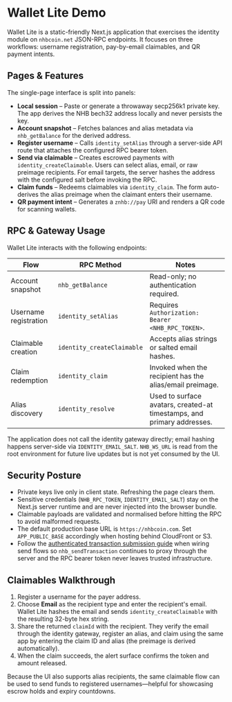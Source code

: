 # Wallet Lite Demo

Wallet Lite is a static-friendly Next.js application that exercises the identity module on
`nhbcoin.net` JSON-RPC endpoints. It focuses on three workflows: username registration, pay-by-email
claimables, and QR payment intents.

## Pages & Features

The single-page interface is split into panels:

* **Local session** – Paste or generate a throwaway secp256k1 private key. The app derives the NHB
  bech32 address locally and never persists the key.
* **Account snapshot** – Fetches balances and alias metadata via `nhb_getBalance` for the derived
  address.
* **Register username** – Calls `identity_setAlias` through a server-side API route that attaches the
  configured RPC bearer token.
* **Send via claimable** – Creates escrowed payments with `identity_createClaimable`. Users can select
  alias, email, or raw preimage recipients. For email targets, the server hashes the address with the
  configured salt before invoking the RPC.
* **Claim funds** – Redeems claimables via `identity_claim`. The form auto-derives the alias preimage
  when the claimant enters their username.
* **QR payment intent** – Generates a `znhb://pay` URI and renders a QR code for scanning wallets.

## RPC & Gateway Usage

Wallet Lite interacts with the following endpoints:

| Flow | RPC Method | Notes |
| --- | --- | --- |
| Account snapshot | `nhb_getBalance` | Read-only; no authentication required. |
| Username registration | `identity_setAlias` | Requires `Authorization: Bearer <NHB_RPC_TOKEN>`. |
| Claimable creation | `identity_createClaimable` | Accepts alias strings or salted email hashes. |
| Claim redemption | `identity_claim` | Invoked when the recipient has the alias/email preimage. |
| Alias discovery | `identity_resolve` | Used to surface avatars, created-at timestamps, and primary addresses. |

The application does not call the identity gateway directly; email hashing happens server-side via
`IDENTITY_EMAIL_SALT`. `NHB_WS_URL` is read from the root environment for future live updates but is
not yet consumed by the UI.

## Security Posture

* Private keys live only in client state. Refreshing the page clears them.
* Sensitive credentials (`NHB_RPC_TOKEN`, `IDENTITY_EMAIL_SALT`) stay on the Next.js server runtime
  and are never injected into the browser bundle.
* Claimable payloads are validated and normalised before hitting the RPC to avoid malformed requests.
* The default production base URL is `https://nhbcoin.com`. Set `APP_PUBLIC_BASE` accordingly when
  hosting behind CloudFront or S3.
* Follow the [authenticated transaction submission guide](../transactions/znhb-transfer.md#authenticated-submission)
  when wiring send flows so `nhb_sendTransaction` continues to proxy through the server and the RPC
  bearer token never leaves trusted infrastructure.

## Claimables Walkthrough

1. Register a username for the payer address.
2. Choose **Email** as the recipient type and enter the recipient's email. Wallet Lite hashes the
   email and sends `identity_createClaimable` with the resulting 32-byte hex string.
3. Share the returned `claimId` with the recipient. They verify the email through the identity
   gateway, register an alias, and claim using the same app by entering the claim ID and alias (the
   preimage is derived automatically).
4. When the claim succeeds, the alert surface confirms the token and amount released.

Because the UI also supports alias recipients, the same claimable flow can be used to send funds to
registered usernames—helpful for showcasing escrow holds and expiry countdowns.
